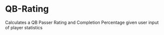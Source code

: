 # QB-Rating
Calculates a QB Passer Rating and Completion Percentage given user input of player statistics
